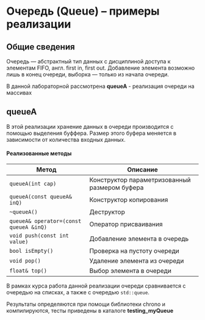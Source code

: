 # Очередь (Queue) – примеры реализации
## Общие сведения

Очередь — абстрактный тип данных с дисциплиной доступа к элементам FIFO, англ. first in, first out. Добавление элемента возможно лишь в конец очереди, выборка — только из начала очереди. 

В данной лабораторной рассмотрена **queueA** - реализация очереди на массивах 


 ## queueA
 
 В этой реализации хранение данных в очереди производится с помощью выделения буффера. Размер этого буфера меняется в зависимости от количества входных данных.
 
 #### Реализованные методы
 
| Метод  | Описание |
| ------------- | ------------- |
| `queueA(int cap)`  | Конструктор параметризованный размером буфера |
| `queueA(const queueA& inQ)` | Конструктор копирования |
| `~queueA()`  | Деструктор |
| `queueA& operator=(const queueA &inQ) ` | Оператор присваивания  |
| `void push(const int value)` | Добавление элемента в очередь |
| `bool isEmpty()` | Проверка на пустоту очереди |
| `void pop()` | Удаление элемента из очереди |
| `float& top()` | Выбор элемента в очереди |


В рамках курса работа данной реализации очереди сравнивается с очередью на списках, а также с очередью `std::queue`.

Результаты определяются при помощи библиотеки chrono и компилируются, тесты приведены в каталоге **testing_myQueue**
